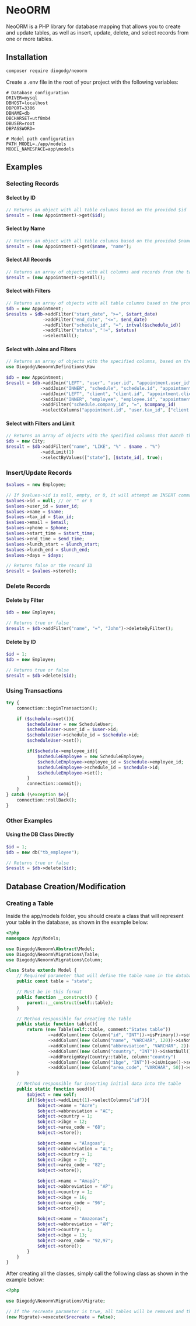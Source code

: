 # NeoORM

NeoORM is a PHP library for database mapping that allows you to create and update tables, as well as insert, update, delete, and select records from one or more tables.

## Installation
```bash
composer require diogodg/neoorm
```

Create a .env file in the root of your project with the following variables:

```env
# Database configuration
DRIVER=mysql
DBHOST=localhost
DBPORT=3306
DBNAME=db
DBCHARSET=utf8mb4
DBUSER=root
DBPASSWORD=

# Model path configuration
PATH_MODEL=./app/models
MODEL_NAMESPACE=app\models
```

## Examples

### Selecting Records

#### Select by ID
```php
// Returns an object with all table columns based on the provided $id
$result = (new Appointment)->get($id);
```

#### Select by Name
```php
// Returns an object with all table columns based on the provided $name
$result = (new Appointment)->get($name, "name");
```

#### Select All Records
```php
// Returns an array of objects with all columns and records from the table
$result = (new Appointment)->getAll();
```

#### Select with Filters
```php
// Returns an array of objects with all table columns based on the provided filters
$db = new Appointment;
$results = $db->addFilter("start_date", ">=", $start_date)
              ->addFilter("end_date", "<=", $end_date)
              ->addFilter("schedule_id", "=", intval($schedule_id))
              ->addFilter("status", "!=", $status)
              ->selectAll();
```

#### Select with Joins and Filters
```php
// Returns an array of objects with the specified columns, based on the added filters and joins
use Diogodg\Neoorm\Definitions\Raw

$db = new Appointment;
$result = $db->addJoin("LEFT", "user", "user.id", "appointment.user_id")
             ->addJoin("INNER", "schedule", "schedule.id", "appointment.schedule_id")
             ->addJoin("LEFT", "client", "client.id", "appointment.client_id")
             ->addJoin("INNER", "employee", "employee.id", "appointment.employee_id")
             ->addFilter("schedule.company_id", "=", $company_id)
             ->selectColumns("appointment.id", "user.tax_id", ["client.name","client_name"],new Raw("user.name as user_name"), "user.email", "user.phone",["schedule.name","schedule_name"], ["employee.name","employee_name"], "start_date", "end_date");
```

#### Select with Filters and Limit
```php
// Returns an array of objects with the specified columns that match the provided values, based on the specified filters and limit
$db = new City;
$result = $db->addFilter("name", "LIKE", "%" . $name . "%")
             ->addLimit(1)
             ->selectByValues(["state"], [$state_id], true);
```

### Insert/Update Records

```php
$values = new Employee;

// If $values->id is null, empty, or 0, it will attempt an INSERT command. Otherwise, it will attempt an UPDATE.
$values->id = null; // or "" or 0
$values->user_id = $user_id;
$values->name = $name;
$values->tax_id = $tax_id;
$values->email = $email;
$values->phone = $phone;
$values->start_time = $start_time;
$values->end_time = $end_time;
$values->lunch_start = $lunch_start;
$values->lunch_end = $lunch_end;
$values->days = $days;

// Returns false or the record ID
$result = $values->store();
```

### Delete Records

#### Delete by Filter
```php
$db = new Employee;

// Returns true or false
$result = $db->addFilter("name", "=", "John")->deleteByFilter();
```

#### Delete by ID
```php
$id = 1;
$db = new Employee;

// Returns true or false
$result = $db->delete($id);
```

### Using Transactions

```php
try {   
    connection::beginTransaction();

    if ($schedule->set()){ 
        $scheduleUser = new ScheduleUser;
        $scheduleUser->user_id = $user->id;
        $scheduleUser->schedule_id = $schedule->id;
        $scheduleUser->set();

        if($schedule->employee_id){
            $scheduleEmployee = new ScheduleEmployee;
            $scheduleEmployee->employee_id = $schedule->employee_id;
            $scheduleEmployee->schedule_id = $schedule->id;
            $scheduleEmployee->set();
        }
        connection::commit();
    }
} catch (\exception $e){
    connection::rollBack();
}
```

### Other Examples

#### Using the DB Class Directly
```php
$id = 1;
$db = new db("tb_employee");

// Returns true or false
$result = $db->delete($id);
```

## Database Creation/Modification

### Creating a Table

Inside the app/models folder, you should create a class that will represent your table in the database, as shown in the example below:

```php
<?php
namespace App\Models;

use Diogodg\Neoorm\Abstract\Model;
use Diogodg\Neoorm\Migrations\Table;
use Diogodg\Neoorm\Migrations\Column;

class State extends Model {
    // Required parameter that will define the table name in the database
    public const table = "state";

    // Must be in this format
    public function __construct() {
        parent::__construct(self::table);
    }

    // Method responsible for creating the table
    public static function table(){
        return (new Table(self::table, comment:"States table"))
                ->addColumn((new Column("id", "INT"))->isPrimary()->setComment("State ID"))
                ->addColumn((new Column("name", "VARCHAR", 120))->isNotNull()->setComment("State name"))
                ->addColumn((new Column("abbreviation", "VARCHAR", 2))->isNotNull()->setComment("State abbreviation"))
                ->addColumn((new Column("country", "INT"))->isNotNull()->setComment("Country ID of the state"))
                ->addForeignKey(Country::table, column:"country")
                ->addColumn((new Column("ibge", "INT"))->isUnique()->setComment("IBGE ID of the state"))
                ->addColumn((new Column("area_code", "VARCHAR", 50))->setComment("Area codes separated by comma"));
    }

    // Method responsible for inserting initial data into the table
    public static function seed(){
        $object = new self;
        if(!$object->addLimit(1)->selectColumns("id")){
            $object->name = "Acre";
            $object->abbreviation = "AC";
            $object->country = 1;
            $object->ibge = 12;
            $object->area_code = "68";
            $object->store();

            $object->name = "Alagoas";
            $object->abbreviation = "AL";
            $object->country = 1;
            $object->ibge = 27;
            $object->area_code = "82";
            $object->store();

            $object->name = "Amapá";
            $object->abbreviation = "AP";
            $object->country = 1;
            $object->ibge = 16;
            $object->area_code = "96";
            $object->store();

            $object->name = "Amazonas";
            $object->abbreviation = "AM";
            $object->country = 1;
            $object->ibge = 13;
            $object->area_code = "92,97";
            $object->store();
        }
    }
}
```

After creating all the classes, simply call the following class as shown in the example below:

```php
<?php

use Diogodg\Neoorm\Migrations\Migrate;

// If the recreate parameter is true, all tables will be removed and then recreated
(new Migrate)->execute($recreate = false);
```

